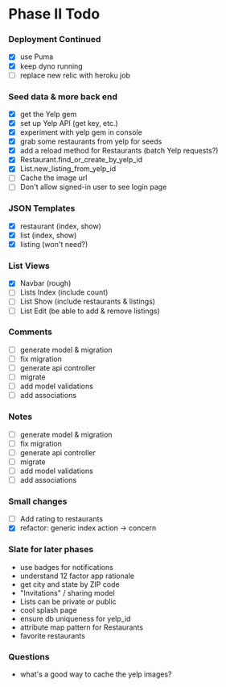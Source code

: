 # Phase II Todo

### Deployment Continued
- [x] use Puma
- [x] keep dyno running
- [ ] replace new relic with heroku job

### Seed data & more back end
- [x] get the Yelp gem
- [x] set up Yelp API (get key, etc.)
- [x] experiment with yelp gem in console
- [x] grab some restaurants from yelp for seeds
- [x] add a reload method for Restaurants (batch Yelp requests?)
- [x] Restaurant.find_or_create_by_yelp_id
- [x] List.new_listing_from_yelp_id
- [ ] Cache the image url
- [ ] Don't allow signed-in user to see login page

### JSON Templates
- [x] restaurant (index, show)
- [x] list (index, show)
- [x] listing (won't need?)

### List Views
- [x] Navbar (rough)
- [ ] Lists Index (include count)
- [ ] List Show (include restaurants & listings)
- [ ] List Edit (be able to add & remove listings)

### Comments
 - [ ] generate model & migration
 - [ ] fix migration
 - [ ] generate api controller
 - [ ] migrate
 - [ ] add model validations
 - [ ] add associations

### Notes
- [ ] generate model & migration
- [ ] fix migration
- [ ] generate api controller
- [ ] migrate
- [ ] add model validations
- [ ] add associations

### Small changes
- [ ] Add rating to restaurants
- [x] refactor: generic index action -> concern

### Slate for later phases
 - use badges for notifications
 - understand 12 factor app rationale
 - get city and state by ZIP code
 - "Invitations" / sharing model
 - Lists can be private or public
 - cool splash page
 - ensure db uniqueness for yelp_id
 - attribute map pattern for Restaurants
 - favorite restaurants

### Questions
 - what's a good way to cache the yelp images?

